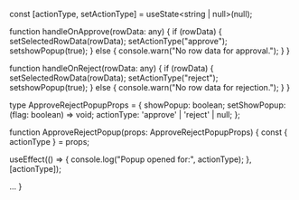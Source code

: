 const [actionType, setActionType] = useState<string | null>(null);

function handleOnApprove(rowData: any) { if (rowData) { setSelectedRowData(rowData); setActionType("approve"); setshowPopup(true); } else { console.warn("No row data for approval."); } }

function handleOnReject(rowData: any) { if (rowData) { setSelectedRowData(rowData); setActionType("reject"); setshowPopup(true); } else { console.warn("No row data for rejection."); } }

type ApproveRejectPopupProps = { showPopup: boolean; setShowPopup: (flag: boolean) => void; actionType: 'approve' | 'reject' | null; };

function ApproveRejectPopup(props: ApproveRejectPopupProps) { const { actionType } = props;

useEffect(() => { console.log("Popup opened for:", actionType); }, [actionType]);

... }

